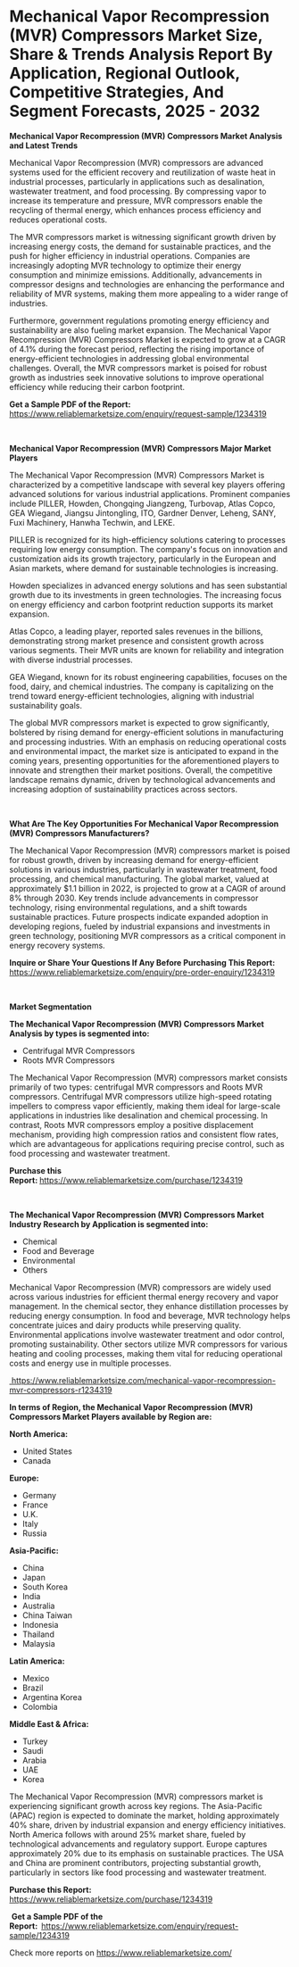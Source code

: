 <p><h1>Mechanical Vapor Recompression (MVR) Compressors Market Size, Share & Trends Analysis Report By Application, Regional Outlook, Competitive Strategies, And Segment Forecasts, 2025 - 2032</h1></p><p><strong>Mechanical Vapor Recompression (MVR) Compressors Market Analysis and Latest Trends</strong></p>
<p><p>Mechanical Vapor Recompression (MVR) compressors are advanced systems used for the efficient recovery and reutilization of waste heat in industrial processes, particularly in applications such as desalination, wastewater treatment, and food processing. By compressing vapor to increase its temperature and pressure, MVR compressors enable the recycling of thermal energy, which enhances process efficiency and reduces operational costs. </p><p>The MVR compressors market is witnessing significant growth driven by increasing energy costs, the demand for sustainable practices, and the push for higher efficiency in industrial operations. Companies are increasingly adopting MVR technology to optimize their energy consumption and minimize emissions. Additionally, advancements in compressor designs and technologies are enhancing the performance and reliability of MVR systems, making them more appealing to a wider range of industries.</p><p>Furthermore, government regulations promoting energy efficiency and sustainability are also fueling market expansion. The Mechanical Vapor Recompression (MVR) Compressors Market is expected to grow at a CAGR of 4.1% during the forecast period, reflecting the rising importance of energy-efficient technologies in addressing global environmental challenges. Overall, the MVR compressors market is poised for robust growth as industries seek innovative solutions to improve operational efficiency while reducing their carbon footprint.</p></p>
<p><strong>Get a Sample PDF of the Report:&nbsp;</strong> <a href="https://www.reliablemarketsize.com/enquiry/request-sample/1234319?utm_campaign=2634&utm_medium=2&utm_source=Github&utm_content=ia&utm_term=11042025&utm_id=mechanical-vapor-recompression-mvr-compressors">https://www.reliablemarketsize.com/enquiry/request-sample/1234319</a></p>
<p>&nbsp;</p>
<p><strong>Mechanical Vapor Recompression (MVR) Compressors Major Market Players</strong></p>
<p><p>The Mechanical Vapor Recompression (MVR) Compressors Market is characterized by a competitive landscape with several key players offering advanced solutions for various industrial applications. Prominent companies include PILLER, Howden, Chongqing Jiangzeng, Turbovap, Atlas Copco, GEA Wiegand, Jiangsu Jintongling, ITO, Gardner Denver, Leheng, SANY, Fuxi Machinery, Hanwha Techwin, and LEKE. </p><p>PILLER is recognized for its high-efficiency solutions catering to processes requiring low energy consumption. The company's focus on innovation and customization aids its growth trajectory, particularly in the European and Asian markets, where demand for sustainable technologies is increasing. </p><p>Howden specializes in advanced energy solutions and has seen substantial growth due to its investments in green technologies. The increasing focus on energy efficiency and carbon footprint reduction supports its market expansion.</p><p>Atlas Copco, a leading player, reported sales revenues in the billions, demonstrating strong market presence and consistent growth across various segments. Their MVR units are known for reliability and integration with diverse industrial processes.</p><p>GEA Wiegand, known for its robust engineering capabilities, focuses on the food, dairy, and chemical industries. The company is capitalizing on the trend toward energy-efficient technologies, aligning with industrial sustainability goals.</p><p>The global MVR compressors market is expected to grow significantly, bolstered by rising demand for energy-efficient solutions in manufacturing and processing industries. With an emphasis on reducing operational costs and environmental impact, the market size is anticipated to expand in the coming years, presenting opportunities for the aforementioned players to innovate and strengthen their market positions. Overall, the competitive landscape remains dynamic, driven by technological advancements and increasing adoption of sustainability practices across sectors.</p></p>
<p>&nbsp;</p>
<p><strong>What Are The Key Opportunities For Mechanical Vapor Recompression (MVR) Compressors Manufacturers?</strong></p>
<p><p>The Mechanical Vapor Recompression (MVR) compressors market is poised for robust growth, driven by increasing demand for energy-efficient solutions in various industries, particularly in wastewater treatment, food processing, and chemical manufacturing. The global market, valued at approximately $1.1 billion in 2022, is projected to grow at a CAGR of around 8% through 2030. Key trends include advancements in compressor technology, rising environmental regulations, and a shift towards sustainable practices. Future prospects indicate expanded adoption in developing regions, fueled by industrial expansions and investments in green technology, positioning MVR compressors as a critical component in energy recovery systems.</p></p>
<p><strong>Inquire or Share Your Questions If Any Before Purchasing This Report:</strong> <a href="https://www.reliablemarketsize.com/enquiry/pre-order-enquiry/1234319?utm_campaign=2634&utm_medium=2&utm_source=Github&utm_content=ia&utm_term=11042025&utm_id=mechanical-vapor-recompression-mvr-compressors">https://www.reliablemarketsize.com/enquiry/pre-order-enquiry/1234319</a></p>
<p>&nbsp;</p>
<p><strong>Market Segmentation</strong></p>
<p><strong>The Mechanical Vapor Recompression (MVR) Compressors Market Analysis by types is segmented into:</strong></p>
<p><ul><li>Centrifugal MVR Compressors</li><li>Roots MVR Compressors</li></ul></p>
<p><p>The Mechanical Vapor Recompression (MVR) compressors market consists primarily of two types: centrifugal MVR compressors and Roots MVR compressors. Centrifugal MVR compressors utilize high-speed rotating impellers to compress vapor efficiently, making them ideal for large-scale applications in industries like desalination and chemical processing. In contrast, Roots MVR compressors employ a positive displacement mechanism, providing high compression ratios and consistent flow rates, which are advantageous for applications requiring precise control, such as food processing and wastewater treatment.</p></p>
<p><strong>Purchase this Report:&nbsp;</strong><a href="https://www.reliablemarketsize.com/purchase/1234319?utm_campaign=2634&utm_medium=2&utm_source=Github&utm_content=ia&utm_term=11042025&utm_id=mechanical-vapor-recompression-mvr-compressors">https://www.reliablemarketsize.com/purchase/1234319</a></p>
<p>&nbsp;</p>
<p><strong>The Mechanical Vapor Recompression (MVR) Compressors Market Industry Research by Application is segmented into:</strong></p>
<p><ul><li>Chemical</li><li>Food and Beverage</li><li>Environmental</li><li>Others</li></ul></p>
<p><p>Mechanical Vapor Recompression (MVR) compressors are widely used across various industries for efficient thermal energy recovery and vapor management. In the chemical sector, they enhance distillation processes by reducing energy consumption. In food and beverage, MVR technology helps concentrate juices and dairy products while preserving quality. Environmental applications involve wastewater treatment and odor control, promoting sustainability. Other sectors utilize MVR compressors for various heating and cooling processes, making them vital for reducing operational costs and energy use in multiple processes.</p></p>
<p><a href="https://www.reliablemarketsize.com/mechanical-vapor-recompression-mvr-compressors-r1234319?utm_campaign=2634&utm_medium=2&utm_source=Github&utm_content=ia&utm_term=11042025&utm_id=mechanical-vapor-recompression-mvr-compressors">&nbsp;https://www.reliablemarketsize.com/mechanical-vapor-recompression-mvr-compressors-r1234319</a></p>
<p><strong>In terms of Region, the Mechanical Vapor Recompression (MVR) Compressors Market Players available by Region are:</strong></p>
<p>
    <p> <strong> North America: </strong>
        <ul>
            <li>United States</li>
            <li>Canada</li>
        </ul>
        </p> 
    <p> <strong> Europe: </strong>
        <ul>
            <li>Germany</li>
            <li>France</li>
            <li>U.K.</li>
            <li>Italy</li>
            <li>Russia</li>
        </ul>
        </p> 
    <p> <strong> Asia-Pacific: </strong>
        <ul>
            <li>China</li>
            <li>Japan</li>
            <li>South Korea</li>
            <li>India</li>
            <li>Australia</li>
            <li>China Taiwan</li>
            <li>Indonesia</li>
            <li>Thailand</li>
            <li>Malaysia</li>
        </ul>
        </p> 
    <p> <strong> Latin America: </strong>
        <ul>
            <li>Mexico</li>
            <li>Brazil</li>
            <li>Argentina Korea</li>
            <li>Colombia</li>
        </ul>
        </p> 
    <p> <strong> Middle East & Africa: </strong>
        <ul>
            <li>Turkey</li>
            <li>Saudi</li>
            <li>Arabia</li>
            <li>UAE</li>
            <li>Korea</li>
        </ul>
    </p>
    </p>
<p><p>The Mechanical Vapor Recompression (MVR) compressors market is experiencing significant growth across key regions. The Asia-Pacific (APAC) region is expected to dominate the market, holding approximately 40% share, driven by industrial expansion and energy efficiency initiatives. North America follows with around 25% market share, fueled by technological advancements and regulatory support. Europe captures approximately 20% due to its emphasis on sustainable practices. The USA and China are prominent contributors, projecting substantial growth, particularly in sectors like food processing and wastewater treatment.</p></p>
<p><strong>Purchase this Report: </strong><a href="https://www.reliablemarketsize.com/purchase/1234319?utm_campaign=2634&utm_medium=2&utm_source=Github&utm_content=ia&utm_term=11042025&utm_id=mechanical-vapor-recompression-mvr-compressors">https://www.reliablemarketsize.com/purchase/1234319</a></p>
<p>&nbsp;<strong>Get a Sample PDF of the Report:&nbsp;&nbsp;</strong><a href="https://www.reliablemarketsize.com/enquiry/request-sample/1234319?utm_campaign=2634&utm_medium=2&utm_source=Github&utm_content=ia&utm_term=11042025&utm_id=mechanical-vapor-recompression-mvr-compressors">https://www.reliablemarketsize.com/enquiry/request-sample/1234319</a></p>
<p><strong></strong></p>
<p>Check more reports on <a href="https://www.reliablemarketsize.com/?utm_campaign=2634&utm_medium=2&utm_source=Github&utm_content=ia&utm_term=11042025&utm_id=mechanical-vapor-recompression-mvr-compressors">https://www.reliablemarketsize.com/</a></p>
